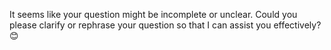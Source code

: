It seems like your question might be incomplete or unclear. Could you please clarify or rephrase your question so that I can assist you effectively? 😊